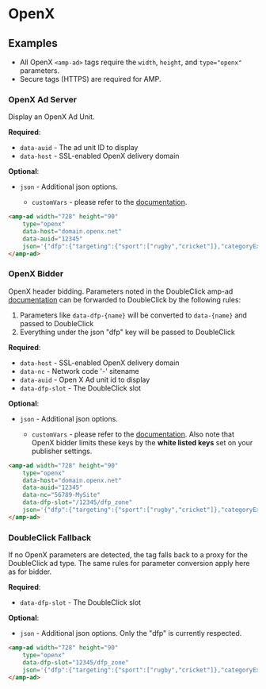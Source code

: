 <!---
Copyright 2016 The AMP HTML Authors. All Rights Reserved.

Licensed under the Apache License, Version 2.0 (the "License");
you may not use this file except in compliance with the License.
You may obtain a copy of the License at

      http://www.apache.org/licenses/LICENSE-2.0

Unless required by applicable law or agreed to in writing, software
distributed under the License is distributed on an "AS-IS" BASIS,
WITHOUT WARRANTIES OR CONDITIONS OF ANY KIND, either express or implied.
See the License for the specific language governing permissions and
limitations under the License.
-->

# OpenX

## Examples

- All OpenX `<amp-ad>` tags require the `width`, `height`, and `type="openx"` parameters.
- Secure tags (HTTPS) are required for AMP.

### OpenX Ad Server

Display an OpenX Ad Unit.

**Required**:

- `data-auid` - The ad unit ID to display
- `data-host` - SSL-enabled OpenX delivery domain

**Optional**:

- `json` - Additional json options.

  - `customVars` - please refer to the [documentation](https://docs.openx.com/Content/developers/ad_request_api/custom_variables_in_ad_calls.html).

```html
<amp-ad width="728" height="90"
    type="openx"
    data-host="domain.openx.net"
    data-auid="12345"
    json='{"dfp":{"targeting":{"sport":["rugby","cricket"]},"categoryExclusions":["health"],"tagForChildDirectedTreatment":1},"openx":{"customVars":{"marco":"polo","fates":["clothos","lachesis","atropos"]}}}'>
</amp-ad>
```

### OpenX Bidder

OpenX header bidding. Parameters noted in the DoubleClick amp-ad [documentation](https://github.com/ampproject/amphtml/blob/master/ads/google/doubleclick.md) can be forwarded to DoubleClick by the following rules:

1. Parameters like `data-dfp-{name}` will be converted to `data-{name}` and passed to DoubleClick
2. Everything under the json "dfp" key will be passed to DoubleClick

**Required**:

- `data-host` - SSL-enabled OpenX delivery domain
- `data-nc` - Network code '-' sitename
- `data-auid` - Open X Ad unit id to display
- `data-dfp-slot` - The DoubleClick slot

**Optional**:

- `json` - Additional json options.

  - `customVars` - please refer to the [documentation](https://docs.openx.com/Content/developers/ad_request_api/custom_variables_in_ad_calls.html).  Also note that OpenX bidder limits these keys by the __white listed keys__ set on your publisher settings.

```html
<amp-ad width="728" height="90"
    type="openx"
    data-host="domain.openx.net"
    data-auid="12345"
    data-nc="56789-MySite"
    data-dfp-slot="/12345/dfp_zone"
    json='{"dfp":{"targeting":{"sport":["rugby","cricket"]},"categoryExclusions":["health"],"tagForChildDirectedTreatment":1},"openx":{"customVars":{"marco":"polo","fates":["clothos","lachesis","atropos"]}}}'>
</amp-ad>
```

### DoubleClick Fallback

If no OpenX parameters are detected, the tag falls back to a proxy for the DoubleClick ad type. The same rules for
 parameter conversion apply here as for bidder.

 **Required**:

 - `data-dfp-slot` - The DoubleClick slot

**Optional**:

 - `json` - Additional json options. Only the "dfp" is currently respected.

```html
<amp-ad width="728" height="90"
    type="openx"
    data-dfp-slot="12345/dfp_zone"
    json='{"dfp":{"targeting":{"sport":["rugby","cricket"]},"categoryExclusions":["health"],"tagForChildDirectedTreatment":1}}'>
</amp-ad>
```
